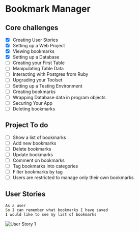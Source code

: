 # Bookmark Manager

## Core challenges

- [x] Creating User Stories
- [x] Setting up a Web Project
- [x] Viewing bookmarks
- [x] Setting up a Database
- [ ] Creating your First Table
- [ ] Manipulating Table Data
- [ ] Interacting with Postgres from Ruby
- [ ] Upgrading your Toolset
- [ ] Setting up a Testing Environment
- [ ] Creating bookmarks
- [ ] Wrapping Database data in program objects
- [ ] Securing Your App
- [ ] Deleting bookmarks

## Project To do

- [ ] Show a list of bookmarks
- [ ] Add new bookmarks
- [ ] Delete bookmarks
- [ ] Update bookmarks
- [ ] Comment on bookmarks
- [ ] Tag bookmarks into categories
- [ ] Filter bookmarks by tag
- [ ] Users are restricted to manage only their own bookmarks

## User Stories

```
As a user
So I can remember what bookmarks I have saved
I would like to see my list of bookmarks
```

![User Story 1](https://s3.us-west-2.amazonaws.com/secure.notion-static.com/1cfc4bb5-b1c3-4552-a23b-e11e5ca6cf57/Screenshot_2021-10-11_at_15.37.22.png?X-Amz-Algorithm=AWS4-HMAC-SHA256&X-Amz-Credential=AKIAT73L2G45O3KS52Y5%2F20211011%2Fus-west-2%2Fs3%2Faws4_request&X-Amz-Date=20211011T143953Z&X-Amz-Expires=86400&X-Amz-Signature=7d01d76c9e15cd8506c69e5df732695ac5d712c95a033e3d5671e094b57fe96c&X-Amz-SignedHeaders=host&response-content-disposition=filename%20%3D%22Screenshot%25202021-10-11%2520at%252015.37.22.png%22)
